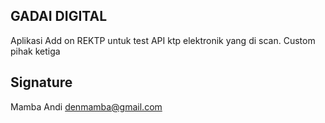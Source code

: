 ## GADAI DIGITAL
Aplikasi Add on REKTP untuk test API ktp elektronik yang di scan. Custom pihak ketiga

## Signature

Mamba Andi denmamba@gmail.com

